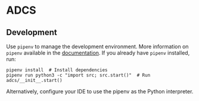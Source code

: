 # ADCS

## Development

Use `pipenv` to manage the development environment.
More information on `pipenv` available in the [documentation](https://pipenv.readthedocs.io/en/latest/).
If you already have `pipenv` installed, run:
```
pipenv install  # Install dependencies
pipenv run python3 -c "import src; src.start()"  # Run adcs/__init__.start()
```
Alternatively, configure your IDE to use the pipenv as the Python interpreter.
